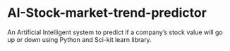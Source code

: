 # AI-Stock-market-trend-predictor
An Artificial Intelligent system to predict if a company’s stock value will go up or down using Python and Sci-kit learn library.
